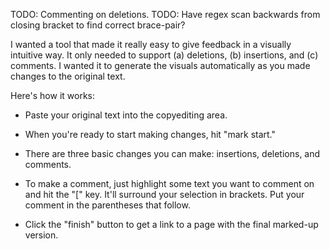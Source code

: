 TODO: Commenting on deletions.
TODO: Have regex scan backwards from closing bracket to find correct brace-pair?

I wanted a tool that made it really easy to give feedback in a visually intuitive way. It only needed to support (a) deletions, (b) insertions, and (c) comments. I wanted it to generate the visuals automatically as you made changes to the original text.

Here's how it works:

* Paste your original text into the copyediting area.

* When you're ready to start making changes, hit "mark start."

* There are three basic changes you can make: insertions, deletions, and comments.

* To make a comment, just highlight some text you want to comment on and hit the "[" key. It'll surround your selection in brackets. Put your comment in the parentheses that follow.

* Click the "finish" button to get a link to a page with the final marked-up version.